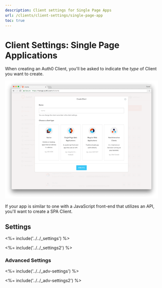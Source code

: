 ```yaml
---
description: Client settings for Single Page Apps
url: /clients/client-settings/single-page-app
toc: true
---
```


# Client Settings: Single Page Applications

When creating an Auth0 Client, you'll be asked to indicate the *type* of Client you want to create. 

![Window for selecting client type](/media/articles/clients/create-clients.png)

If your app is similar to one with a JavaScript front-end that utilizes an API, you'll want to create a SPA Client.

## Settings

<%= include('../../_settings') %>

<%= include('../../_settings2') %>

### Advanced Settings

<%= include('../../_adv-settings') %>

<%= include('../../_adv-settings2') %>